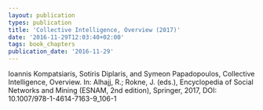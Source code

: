 ```yaml
---
layout: publication
types: publication
title: 'Collective Intelligence, Overview (2017)'
date: '2016-11-29T12:03:40+02:00'
tags: book_chapters
publication_date: '2016-11-29'
---
```

Ioannis Kompatsiaris, Sotiris Diplaris, and Symeon Papadopoulos, Collective Intelligence, Overview. In: Alhajj, R.; Rokne, J. (eds.), Encyclopedia of Social Networks and Mining (ESNAM, 2nd edition), Springer, 2017, DOI: 10.1007/978-1-4614-7163-9_106-1
